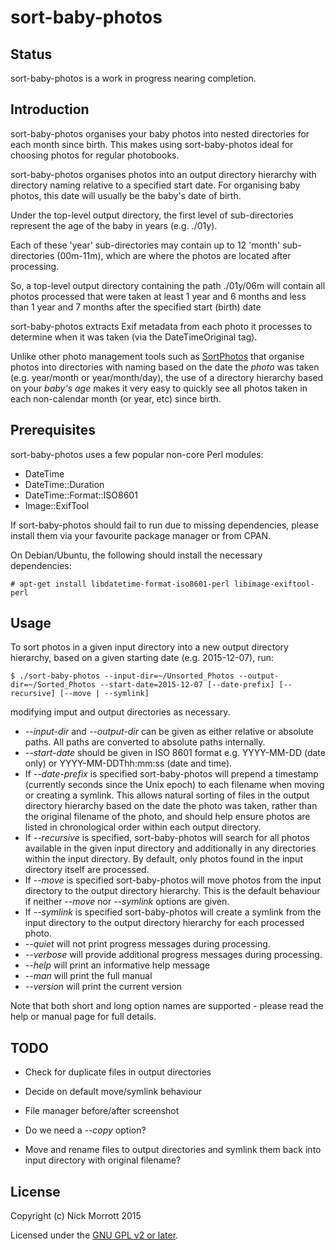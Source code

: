sort-baby-photos
================


Status
------

sort-baby-photos is a work in progress nearing completion.


Introduction
------------

sort-baby-photos organises your baby photos into nested directories for each
month since birth. This makes using sort-baby-photos ideal for choosing photos
for regular photobooks.

sort-baby-photos organises photos into an output directory hierarchy with
directory naming relative to a specified start date.  For organising baby
photos, this date will usually be the baby's date of birth.

Under the top-level output directory, the first level of sub-directories
represent the age of the baby in years (e.g. ./01y).

Each of these 'year' sub-directories may contain up to 12 'month'
sub-directories (00m-11m), which are where the photos are located after
processing.

So, a top-level output directory containing the path ./01y/06m will contain all
photos processed that were taken at least 1 year and 6 months and less than
1 year and 7 months after the specified start (birth) date

sort-baby-photos extracts Exif metadata from each photo it processes to
determine when it was taken (via the DateTimeOriginal tag).

Unlike other photo management tools such as
[SortPhotos](https://github.com/andrewning/sortphotos) that organise photos
into directories with naming based on the date the *photo* was taken (e.g.
year/month or year/month/day), the use of a directory hierarchy based on your
*baby's age* makes it very easy to quickly see all photos taken in each
non-calendar month (or year, etc) since birth.



Prerequisites
-------------

sort-baby-photos uses a few popular non-core Perl modules:

- DateTime
- DateTime::Duration
- DateTime::Format::ISO8601
- Image::ExifTool

If sort-baby-photos should fail to run due to missing dependencies, please
install them via your favourite package manager or from CPAN.

On Debian/Ubuntu, the following should install the necessary dependencies:

    # apt-get install libdatetime-format-iso8601-perl libimage-exiftool-perl


Usage
-----

To sort photos in a given input directory into a new output directory hierarchy,
based on a given starting date (e.g. 2015-12-07), run:

    $ ./sort-baby-photos --input-dir=~/Unsorted_Photos --output-dir=~/Sorted_Photos --start-date=2015-12-07 [--date-prefix] [--recursive] [--move | --symlink]

modifying imput and output directories as necessary.

- *--input-dir* and *--output-dir* can be given as either relative or absolute
  paths. All paths are converted to absolute paths internally.
- *--start-date* should be given in ISO 8601 format e.g. YYYY-MM-DD (date only)
  or YYYY-MM-DDThh:mm:ss (date and time).
- If *--date-prefix* is specified sort-baby-photos will prepend a timestamp
  (currently seconds since the Unix epoch) to each filename when moving or
  creating a symlink.  This allows natural sorting of files in the output
  directory hierarchy based on the date the photo was taken, rather than the
  original filename of the photo, and should help ensure photos are listed in
  chronological order within each output directory.
- If *--recursive* is specified, sort-baby-photos will search for all photos
  available in the given input directory and additionally in any directories
  within the input directory. By default, only photos found in the input
  directory itself are processed.
- If *--move* is specified sort-baby-photos will move photos from the input
  directory to the output directory hierarchy. This is the default behaviour if
  neither *--move* nor *--symlink* options are given.
- If *--symlink* is specified sort-baby-photos will create a symlink from the
  input directory to the output directory hierarchy for each processed photo.
- *--quiet* will not print progress messages during processing.
- *--verbose* will provide additional progress messages during processing.
- *--help* will print an informative help message
- *--man* will print the full manual
- *--version* will print the current version

Note that both short and long option names are supported - please read the help
or manual page for full details.


TODO
----

- Check for duplicate files in output directories
- Decide on default move/symlink behaviour
- File manager before/after screenshot

- Do we need a *--copy* option?
- Move and rename files to output directories and symlink them back into input
  directory with original filename?

License
-------

Copyright (c) Nick Morrott 2015

Licensed under the [GNU GPL v2 or later](http://www.gnu.org/licenses/gpl.html).
